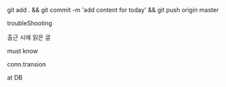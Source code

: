 git add . && git commit -m 'add content for today' && git push origin master

troubleShooting



출근 시에 읽은 글 

must know 

conn.transion


at DB 
